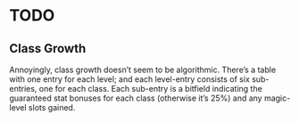 # TODO

## Class Growth

Annoyingly, class growth doesn’t seem to be algorithmic. There’s a table
with one entry for each level; and each level-entry consists of six
sub-entries, one for each class. Each sub-entry is a bitfield indicating
the guaranteed stat bonuses for each class (otherwise it’s 25%) and any
magic-level slots gained.
